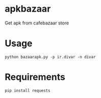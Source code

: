 # apkbazaar
Get apk from cafebazaar store

# Usage
```
python bazaarapk.py -p ir.divar -n divar
```
# Requirements

```
pip install requests
```

